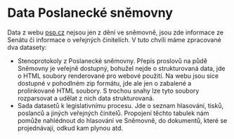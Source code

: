 # Data Poslanecké sněmovny
Data z webu [psp.cz](https://psp.cz) nejsou jen z dění ve sněmovně, jsou zde informace ze Senátu či informace o veřejných činitelích. V tuto chvíli máme zpracované dva datasety:

- Stenoprotokoly z Poslanecké sněmovny. Přepis proslovů na půdě Sněmovny je veřejně dostupný, bohužel nejde o strukturovaná data, jde o HTML soubory renderované pro webové použití. Na webu jsou sice dostupné v pohodlném zip formátu, jde ale jen o zabalené a prolinkované HTML soubory. S trochou snahy lze tyto soubory rozparsovat a udělat z nich data strukturovaná.
- Sada datasetů k legislativnímu procesu. Jde o seznam hlasování, tisků, poslanců a jiných veřejných činitelů. Propojení těchto tabulek nám pomůže nahlédnout do hlasování ve Sněmovně, do dokumentů, které se projednávají, odkud kam plynou atd.
